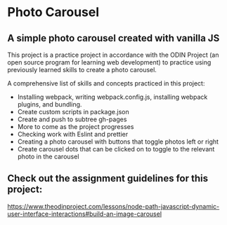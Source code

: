 # Photo Carousel

## A simple photo carousel created with vanilla JS

This project is a practice project in accordance with the ODIN Project (an open source program for learning web development) to practice using previously learned skills to create a photo carousel.

A comprehensive list of skills and concepts practiced in this project:

- Installing webpack, writing webpack.config.js, installing webpack plugins, and bundling.
- Create custom scripts in package.json
- Create and push to subtree gh-pages
- More to come as the project progresses
- Checking work with Eslint and prettier
- Creating a photo carousel with buttons that toggle photos left or right
- Create carousel dots that can be clicked on to toggle to the relevant photo in the carousel

## Check out the assignment guidelines for this project:

https://www.theodinproject.com/lessons/node-path-javascript-dynamic-user-interface-interactions#build-an-image-carousel
